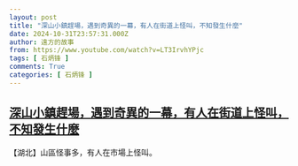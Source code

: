 ```yaml
---
layout: post
title: "深山小鎮趕場，遇到奇異的一幕，有人在街道上怪叫，不知發生什麼"
date: 2024-10-31T23:57:31.000Z
author: 遠方的故事
from: https://www.youtube.com/watch?v=LT3IrvhYPjc
tags: [ 石炳锋 ]
comments: True
categories: [ 石炳锋 ]
---
```

<!--1730419051000-->
[深山小鎮趕場，遇到奇異的一幕，有人在街道上怪叫，不知發生什麼](https://www.youtube.com/watch?v=LT3IrvhYPjc)
------

<div>
【湖北】山區怪事多，有人在市場上怪叫。
</div>
